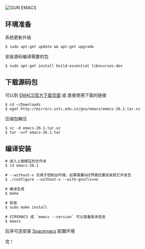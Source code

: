 ![GUN EMACS](https://upload-images.jianshu.io/upload_images/61688-17511fd57565df77.png?imageMogr2/auto-orient/strip%7CimageView2/2/w/1240)

## 环境准备

系统更新升级

```shell
$ sudo apt-get update && apt-get upgrade
```

安装源码编译需要的包

```shell
$ sudo apt-get install build-essential libncurses-dev
```

## 下载源码包

可以到 [EMACS官方下载页面](https://www.gnu.org/software/emacs/download.html) 或 直接使用下面的链接

```shell
$ cd ~/Downloads
$ wget http://mirrors.ustc.edu.cn/gnu/emacs/emacs-26.1.tar.xz
```

压缩包解压

```shell
$ xz -d emacs-26.1.tar.xz
$ tar -xvf emacs-26.1.tar
```

## 编译安装

```shell
# 进入上面解压的文件夹
$ cd emacs-26.1

# --without-x 仅用于控制台环境，如果需要GUI界面还要安装其它开发包
$ ./configure --without-x --with-gnutls=no

# 编译生成
$ make

# 安装
$ sudo make install

# 打开EMACS 或 `emacs --version` 可以查看版本信息
$ emacs
```

后序可选安装 [Spacemacs](http://spacemacs.org/) 配置环境

完！
